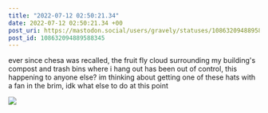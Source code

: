 ```yaml
---
title: "2022-07-12 02:50:21.34"
date: 2022-07-12 02:50:21.34 +00
post_uri: https://mastodon.social/users/gravely/statuses/108632094889588345
post_id: 108632094889588345
---
```

ever since chesa was recalled, the fruit fly cloud surrounding my building's compost and trash bins where i hang out has been out of control, this happening to anyone else? im thinking about getting one of these hats with a fan in the brim, idk what else to do at this point


![](/images/108632094819569386.jpg)

